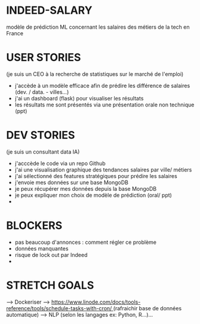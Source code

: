 # INDEED-SALARY
modèle de prédiction ML concernant les salaires des métiers de la tech en France


# USER STORIES 
(je suis un CEO à la recherche de statistiques sur le marché de l'emploi)

- j'accède à un modèle efficace afin de prédire les différence de salaires 
(dev. / data. - villes...)
- j'ai un dashboard (flask) pour visualiser les résultats 
- les résultats me sont présentés via une présentation orale non technique (ppt)

# DEV STORIES 
(je suis un consultant data IA)

- j'acccède le code via un repo Github 
- j'ai une visualisation graphique des tendances salaires par ville/ métiers
- j'ai sélectionné des features stratégiques pour prédire les salaires
- j'envoie mes données sur une base MongoDB
- je peux récupérer mes données depuis la base MongoDB
- je peux expliquer mon choix de modèle de prédiction (oral/ ppt)
- 

# BLOCKERS

- pas beaucoup d'annonces : comment régler ce problème
- données manquantes 
- risque de lock out par Indeed
- 

# STRETCH  GOALS

--> Dockeriser
--> [https://www.linode.com/docs/tools-reference/tools/schedule-tasks-with-cron/ ](Cron) (rafraichir base de données automatique)
--> NLP (selon les langages ex: Python, R...)...

